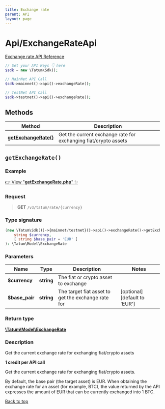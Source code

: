 ```yaml
---
title: Exchange rate
parent: API
layout: page
---
```


# Api/ExchangeRateApi

[Exchange rate API Reference](https://apidoc.tatum.io/tag/Exchange-rate/)

```php
// Set your API Keys 👇 here
$sdk = new \Tatum\Sdk();

// MainNet API Call
$sdk->mainnet()->api()->exchangeRate();

// TestNet API Call
$sdk->testnet()->api()->exchangeRate();
```

## Methods

Method | Description
------------- | -------------
[**getExchangeRate()**](#getexchangerate) | Get the current exchange rate for exchanging fiat/crypto assets


## `getExchangeRate()`

### Example

[👉 View "**getExchangeRate.php**" ✨](https://github.com/tatumio/tatum-php/blob/master/examples/Api/ExchangeRateApi/getExchangeRate.php)

### Request

> **GET** `/v3/tatum/rate/{currency}`

### Type signature

```php
(new \Tatum\Sdk())->{mainnet/testnet}()->api()->exchangeRate()->getExchangeRate(
    string $currency,
    [ string $base_pair = 'EUR' ]
): \Tatum\Model\ExchangeRate
```

### Parameters

Name | Type | Description  | Notes
------------- | ------------- | ------------- | -------------
 **$currency** | **string**  | The fiat or crypto asset to exchange |
 **$base_pair** | **string**  | The target fiat asset to get the exchange rate for | [optional] [default to &#39;EUR&#39;]

### Return type

[**\Tatum\Model\ExchangeRate**](../../Model/ExchangeRate)

### Description

Get the current exchange rate for exchanging fiat/crypto assets

**1 credit per API call**

 Get the current exchange rate for exchanging fiat/crypto assets.

 By default, the base pair (the target asset) is EUR. When obtaining the exchange rate for an asset (for example, BTC), the value returned by the API expresses the amount of EUR that can be currently exchanged into 1 BTC.

[Back to top](#top)

